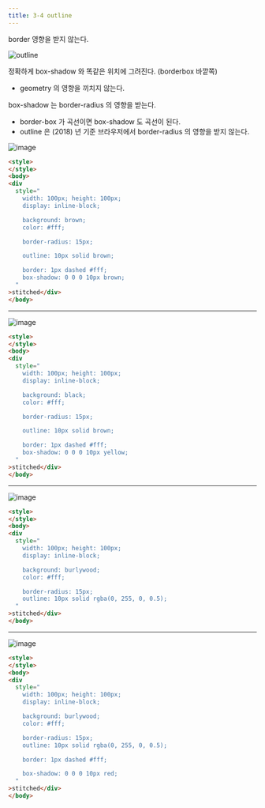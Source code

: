 ```yaml
---
title: 3-4 outline
---
```


border 영향을 받지 않는다.

![outline](https://user-images.githubusercontent.com/31977543/118785966-55f6aa00-b8cc-11eb-843f-1a664a5229a0.png)

정확하게 box-shadow 와 똑같은 위치에 그려진다. (borderbox 바깥쪽)
- geometry 의 영향을 끼치지 않는다.

box-shadow 는 border-radius 의 영향을 받는다.
- border-box 가 곡선이면 box-shadow 도 곡선이 된다.
- outline 은 (2018) 년 기준 브라우저에서 border-radius 의 영향을 받지 않는다.

![image](https://user-images.githubusercontent.com/31977543/119360013-24734980-bce5-11eb-8dd7-afce7a8a487e.png)

```html
<style>
</style>
<body>
<div
  style="
    width: 100px; height: 100px;
    display: inline-block;

    background: brown;
    color: #fff;

    border-radius: 15px;

    outline: 10px solid brown;

    border: 1px dashed #fff;
    box-shadow: 0 0 0 10px brown;
  "
>stitched</div>
</body>
```
---

![image](https://user-images.githubusercontent.com/31977543/119360349-7a47f180-bce5-11eb-87d1-6c1e10abe55b.png)
```html
<style>
</style>
<body>
<div
  style="
    width: 100px; height: 100px;
    display: inline-block;

    background: black;
    color: #fff;

    border-radius: 15px;

    outline: 10px solid brown;

    border: 1px dashed #fff;
    box-shadow: 0 0 0 10px yellow;
  "
>stitched</div>
</body>
```
---
![image](https://user-images.githubusercontent.com/31977543/119360875-09550980-bce6-11eb-90a3-87a245bfeca6.png)

```html
<style>
</style>
<body>
<div
  style="
    width: 100px; height: 100px;
    display: inline-block;

    background: burlywood;
    color: #fff;

    border-radius: 15px;
    outline: 10px solid rgba(0, 255, 0, 0.5);
  "
>stitched</div>
</body>
```
---
![image](https://user-images.githubusercontent.com/31977543/119361081-399ca800-bce6-11eb-92b7-cdfbf1b4d8f8.png)

```html
<style>
</style>
<body>
<div
  style="
    width: 100px; height: 100px;
    display: inline-block;

    background: burlywood;
    color: #fff;

    border-radius: 15px;
    outline: 10px solid rgba(0, 255, 0, 0.5);

    border: 1px dashed #fff;

    box-shadow: 0 0 0 10px red;
  "
>stitched</div>
</body>
```

